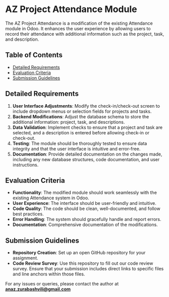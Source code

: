 # AZ Project Attendance Module

The AZ Project Attendance is a modification of the existing Attendance module in Odoo. It enhances the user experience by allowing users to record their attendance with additional information such as the project, task, and description.

## Table of Contents
- [Detailed Requirements](#detailed-requirements)
- [Evaluation Criteria](#evaluation-criteria)
- [Submission Guidelines](#submission-guidelines)

## Detailed Requirements
1. **User Interface Adjustments**: Modify the check-in/check-out screen to include dropdown menus or selection fields for projects and tasks.
2. **Backend Modifications**: Adjust the database schema to store the additional information: project, task, and descriptions.
3. **Data Validation**: Implement checks to ensure that a project and task are selected, and a description is entered before allowing check-in or check-out.
4. **Testing**: The module should be thoroughly tested to ensure data integrity and that the user interface is intuitive and error-free.
5. **Documentation**: Provide detailed documentation on the changes made, including any new database structures, code documentation, and user instructions.

## Evaluation Criteria
- **Functionality**: The modified module should work seamlessly with the existing Attendance system in Odoo.
- **User Experience**: The interface should be user-friendly and intuitive.
- **Code Quality**: The code should be clean, well-documented, and follow best practices.
- **Error Handling**: The system should gracefully handle and report errors.
- **Documentation**: Comprehensive documentation of the modifications.

## Submission Guidelines
- **Repository Creation**: Set up an open GitHub repository for your assignment.
- **Code Review Survey**: Use this repository to fill out our code review survey. Ensure that your submission includes direct links to specific files and line anchors within those files.

For any issues or queries, please contact the author at [**anaz.zurabashvili@gmail.com**](mailto:anaz.zurabashvili@gmail.com)